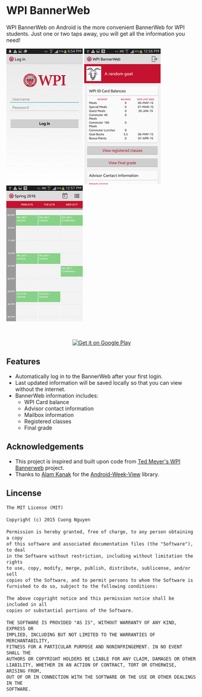# WPI BannerWeb

WPI BannerWeb on Android is the more convenient BannerWeb for WPI students. Just one or two taps away, you will get all the information you need!

![Login Screen](/screenshots/login.png "Login Screen") 
![Dashboard Screen](/screenshots/dashboard.png "Dashboard Screen")
![Calendar](/screenshots/calendar.png "Calendar Screen")


<br/>
<p align="center">
<a href="https://play.google.com/store/apps/details?id=com.cuongnd.wpibannerweb">
  <img alt="Get it on Google Play"
       src="https://developer.android.com/images/brand/en_generic_rgb_wo_60.png" />
</a>
</p>

## Features
* Automatically log in to the BannerWeb after your first login. 
* Last updated information will be saved locally so that you can view without the internet.
* BannerWeb information includes: 
	- WPI Card balance
	- Advisor contact information 
	- Mailbox information
	- Registered classes
	- Final grade

## Acknowledgements
* This project is inspired and built upon code from [Ted Meyer's WPI Bannerweb](https://github.com/tmathmeyer/wpibannerweb) project.  
* Thanks to [Alam Kanak](https://github.com/alamkanak) for the [Android-Week-View](https://github.com/alamkanak/Android-Week-View) library.

## Lincense

	The MIT License (MIT)

	Copyright (c) 2015 Cuong Nguyen

	Permission is hereby granted, free of charge, to any person obtaining a copy
	of this software and associated documentation files (the "Software"), to deal
	in the Software without restriction, including without limitation the rights
	to use, copy, modify, merge, publish, distribute, sublicense, and/or sell
	copies of the Software, and to permit persons to whom the Software is
	furnished to do so, subject to the following conditions:

	The above copyright notice and this permission notice shall be included in all
	copies or substantial portions of the Software.

	THE SOFTWARE IS PROVIDED "AS IS", WITHOUT WARRANTY OF ANY KIND, EXPRESS OR
	IMPLIED, INCLUDING BUT NOT LIMITED TO THE WARRANTIES OF MERCHANTABILITY,
	FITNESS FOR A PARTICULAR PURPOSE AND NONINFRINGEMENT. IN NO EVENT SHALL THE
	AUTHORS OR COPYRIGHT HOLDERS BE LIABLE FOR ANY CLAIM, DAMAGES OR OTHER
	LIABILITY, WHETHER IN AN ACTION OF CONTRACT, TORT OR OTHERWISE, ARISING FROM,
	OUT OF OR IN CONNECTION WITH THE SOFTWARE OR THE USE OR OTHER DEALINGS IN THE
	SOFTWARE.
